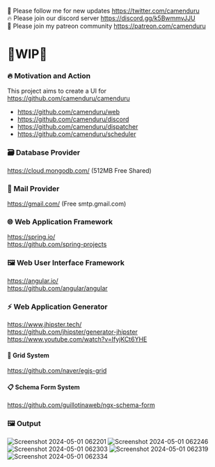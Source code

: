 🐣 Please follow me for new updates https://twitter.com/camenduru <br />
🔥 Please join our discord server https://discord.gg/k5BwmmvJJU <br />
🥳 Please join my patreon community https://patreon.com/camenduru <br />

# 🚦WIP🚦

### 🔥 Motivation and Action

This project aims to create a UI for https://github.com/camenduru/camenduru

- https://github.com/camenduru/web <br />
- https://github.com/camenduru/discord <br />
- https://github.com/camenduru/dispatcher <br />
- https://github.com/camenduru/scheduler <br />

### 🗃️ Database Provider

https://cloud.mongodb.com/ (512MB Free Shared)

### 💌 Mail Provider

https://gmail.com/ (Free smtp.gmail.com)

### 🌐 Web Application Framework

https://spring.io/ <br />
https://github.com/spring-projects <br />

### 🖼️ Web User Interface Framework

https://angular.io/ <br />
https://github.com/angular/angular <br />

### ⚡ Web Application Generator

https://www.jhipster.tech/ <br />
https://github.com/jhipster/generator-jhipster <br />
https://www.youtube.com/watch?v=IfyjKCt6YHE <br />

#### 🍱 Grid System

https://github.com/naver/egjs-grid <br />

#### 📋 Schema Form System

https://github.com/guillotinaweb/ngx-schema-form <br />

### 🖼 Output

![Screenshot 2024-05-01 062201](https://github.com/camenduru/web/assets/54370274/8785ceea-4871-405d-a10e-ef6855e1b907)
![Screenshot 2024-05-01 062246](https://github.com/camenduru/web/assets/54370274/ba29deeb-d828-4138-9b45-4d691b31de6a)
![Screenshot 2024-05-01 062303](https://github.com/camenduru/web/assets/54370274/914f9d64-5474-47cd-800c-fe7d2f89e8c0)
![Screenshot 2024-05-01 062319](https://github.com/camenduru/web/assets/54370274/0dbd17b2-75a3-4cba-97fc-786ea7a4d2b0)
![Screenshot 2024-05-01 062334](https://github.com/camenduru/web/assets/54370274/af22175e-aad4-49aa-a4f3-228e2c421b26)
